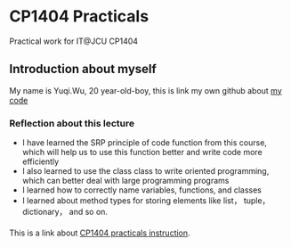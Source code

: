 # CP1404 Practicals

Practical work for IT@JCU CP1404

## Introduction about myself
My name is Yuqi.Wu, 20 year-old-boy, this is link my own github about [my code ](https://github.com/YuqiWu04/CP1404-practicals)


### Reflection about this lecture

* I have learned the SRP principle of code function from this course, which will help us to use this function better and write code more efficiently
* I also learned to use the class class to write oriented programming, which can better deal with large programming programs
* I learned how to correctly name variables, functions, and classes
* I learned about method types for storing elements like list， tuple， dictionary， and so on.

####
This is a link about [CP1404 practicals instruction](https://github.com/CP1404/Practicals/tree/master/prac_07).

